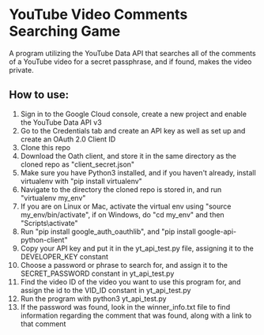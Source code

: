 # YouTube Video Comments Searching Game
A program utilizing the YouTube Data API that searches all of the comments of a YouTube video for a secret passphrase, and if found, makes the video private.

## How to use:
1. Sign in to the Google Cloud console, create a new project and enable the YouTube Data API v3
2. Go to the Credentials tab and create an API key as well as set up and create an OAuth 2.0 Client ID
3. Clone this repo
4. Download the Oath client, and store it in the same directory as the cloned repo as "client_secret.json"
5. Make sure you have Python3 installed, and if you haven't already, install virtualenv with "pip install virtualenv"
6. Navigate to the directory the cloned repo is stored in, and run "virtualenv my_env"
7. If you are on Linux or Mac, activate the virtual env using "source my_env/bin/activate", if on Windows, do "cd my_env" and then "Scripts\activate"
8. Run "pip install google_auth_oauthlib", and "pip install google-api-python-client"
9. Copy your API key and put it in the yt_api_test.py file, assigning it to the DEVELOPER_KEY constant
10. Choose a password or phrase to search for, and assign it to the SECRET_PASSWORD constant in yt_api_test.py
11. Find the video ID of the video you want to use this program for, and assign the id to the VID_ID constant in yt_api_test.py
12. Run the program with python3 yt_api_test.py
13. If the password was found, look in the winner_info.txt file to find information regarding the comment that was found, along with a link to that comment
